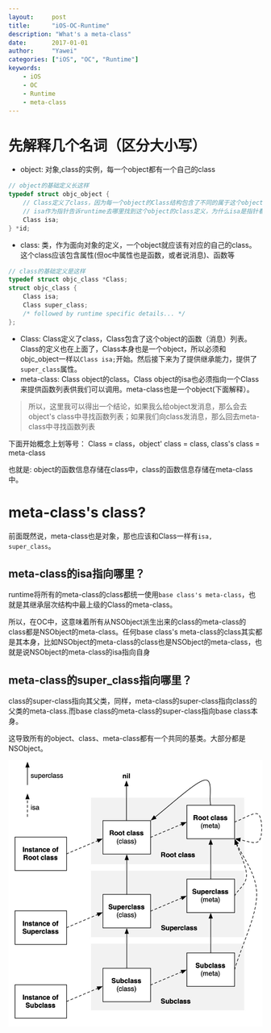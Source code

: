 ```yaml
---
layout:		post
title:		"iOS-OC-Runtime"
description: "What's a meta-class"
date:		2017-01-01
author:		"Yawei"
categories: ["iOS", "OC", "Runtime"]
keywords:
    - iOS
    - OC
    - Runtime
    - meta-class
---
```



# 先解释几个名词（区分大小写）

* object: 对象,class的实例，每一个object都有一个自己的class
```C
// object的基础定义长这样
typedef struct objc_object {
    // Class定义了class，因为每一个object的Class结构包含了不同的属于这个object的函数（消息）列表
    // isa作为指针告诉runtime去哪里找到这个object的class定义，为什么isa是指针看下面Class的定义。
    Class isa;
} *id;
```
* class: 类，作为面向对象的定义，一个object就应该有对应的自己的class。这个class应该包含属性(但oc中属性也是函数，或者说消息)、函数等
```C
// class的基础定义是这样
typedef struct objc_class *Class;
struct objc_class {
    Class isa;
    Class super_class;
    /* followed by runtime specific details... */
};
```
* Class: Class定义了class，Class包含了这个object的函数（消息）列表。Class的定义也在上面了，Class本身也是一个object，所以必须和objc_object一样以`Class isa;`开始。然后接下来为了提供继承能力，提供了`super_class`属性。
* meta-class: Class object的class。Class object的isa也必须指向一个Class来提供函数列表供我们可以调用。meta-class也是一个object(下面解释）。

> 所以，这里我可以得出一个结论，如果我么给object发消息，那么会去object's class中寻找函数列表；如果我们向class发消息，那么回去meta-class中寻找函数列表

下面开始概念上划等号： Class = class，object' class = class, class's class = meta-class

也就是: object的函数信息存储在class中，class的函数信息存储在meta-class中。

# meta-class's class?

前面既然说，meta-class也是对象，那也应该和Class一样有`isa, super_class`。

## meta-class的isa指向哪里？
runtime将所有的meta-class的class都统一使用`base class's meta-class`，也就是其继承层次结构中最上级的Class的meta-class。

所以，在OC中，这意味着所有从NSObject派生出来的class的meta-class的class都是NSObject的meta-class。任何base class's meta-class的class其实都是其本身，比如NSObject的meta-class的class也是NSObject的meta-class，也就是说NSObject的meta-class的isa指向自身


## meta-class的super_class指向哪里？

class的super-class指向其父类，同样，meta-class的super-class指向class的父类的meta-class.而base class的meta-class的super-class指向base class本身。

这导致所有的object、class、meta-class都有一个共同的基类。大部分都是NSObject。

![class-diagram](/img/post/2017-01-01/runtime-class-diagram.jpg)